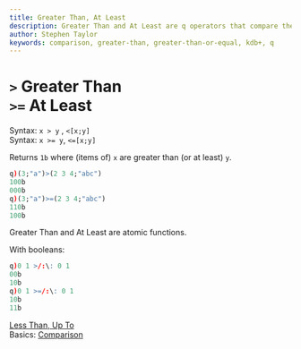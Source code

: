 ```yaml
---
title: Greater Than, At Least
description: Greater Than and At Least are q operators that compare their arguments.
author: Stephen Taylor
keywords: comparison, greater-than, greater-than-or-equal, kdb+, q
---
```

# `>` Greater Than <br>`>=` At Least




Syntax: `x > y` , `<[x;y]`  
Syntax: `x >= y`, `<=[x;y]`

Returns `1b` where (items of) `x` are greater than (or at least) `y`.

```q
q)(3;"a")>(2 3 4;"abc")
100b
000b
q)(3;"a")>=(2 3 4;"abc")
110b
100b
```

Greater Than and At Least are atomic functions.

With booleans:

```q
q)0 1 >/:\: 0 1
00b
10b
q)0 1 >=/:\: 0 1
10b
11b
```

<i class="far fa-hand-point-right"></i> 
[Less Than, Up To](less-than.md)  
Basics: [Comparison](../basics/comparison.md)
